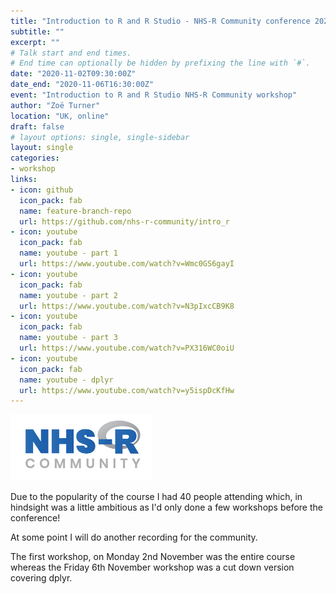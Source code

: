 ```yaml
---
title: "Introduction to R and R Studio - NHS-R Community conference 2020"
subtitle: ""
excerpt: ""
# Talk start and end times.
# End time can optionally be hidden by prefixing the line with `#`.
date: "2020-11-02T09:30:00Z"
date_end: "2020-11-06T16:30:00Z"
event: "Introduction to R and R Studio NHS-R Community workshop"
author: "Zoë Turner"
location: "UK, online"
draft: false
# layout options: single, single-sidebar
layout: single
categories:
- workshop
links:
- icon: github
  icon_pack: fab
  name: feature-branch-repo
  url: https://github.com/nhs-r-community/intro_r
- icon: youtube
  icon_pack: fab
  name: youtube - part 1
  url: https://www.youtube.com/watch?v=Wmc0GS6gayI
- icon: youtube
  icon_pack: fab
  name: youtube - part 2
  url: https://www.youtube.com/watch?v=N3pIxcCB9K8
- icon: youtube
  icon_pack: fab
  name: youtube - part 3
  url: https://www.youtube.com/watch?v=PX316WC0oiU
- icon: youtube
  icon_pack: fab
  name: youtube - dplyr
  url: https://www.youtube.com/watch?v=y5ispDcKfHw
---
```


![NHS-R Community](featured-hex.png)

Due to the popularity of the course I had 40 people attending which, in hindsight was a little ambitious as I'd only done a few workshops before the conference!

At some point I will do another recording for the community.

The first workshop, on Monday 2nd November was the entire course whereas the Friday 6th November workshop was a cut down version covering dplyr.
